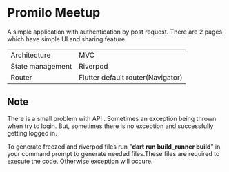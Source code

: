 # Promilo Meetup
A simple application with authentication by post request. There are 2 pages which have simple UI and sharing feature.


||  |
|--|--|
| Architecture | MVC |
| State management |Riverpod|
| Router |Flutter default router(Navigator)|

## Note
There is a small problem with API . Sometimes an exception being thrown when try to login. But, sometimes there is no exception and successfully getting logged in.

To generate freezed and riverpod files run "**dart run build_runner build**" in your command prompt to generate needed files.These files are required to execute the code. Otherwise exception will occure.
